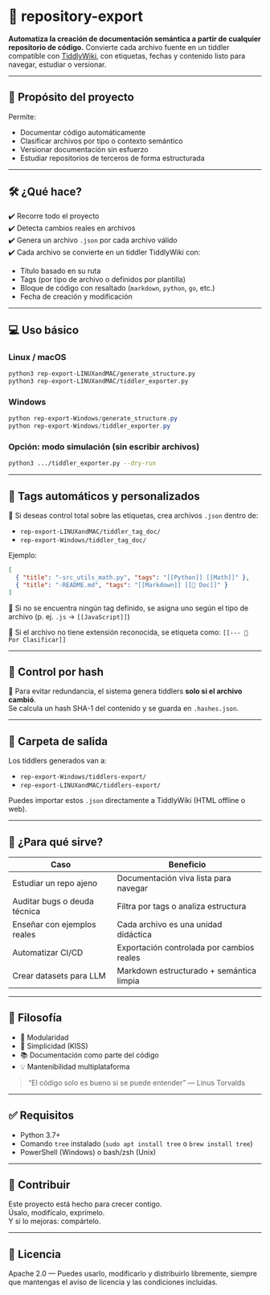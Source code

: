 # 🧠 repository-export

**Automatiza la creación de documentación semántica a partir de cualquier repositorio de código.**
Convierte cada archivo fuente en un tiddler compatible con [TiddlyWiki](https://tiddlywiki.com), con etiquetas, fechas y contenido listo para navegar, estudiar o versionar.

---

## 🎯 Propósito del proyecto

Permite:
- Documentar código automáticamente
- Clasificar archivos por tipo o contexto semántico
- Versionar documentación sin esfuerzo
- Estudiar repositorios de terceros de forma estructurada

---

## 🛠️ ¿Qué hace?

✔️ Recorre todo el proyecto<br>
✔️ Detecta cambios reales en archivos<br>
✔️ Genera un archivo `.json` por cada archivo válido<br>
✔️ Cada archivo se convierte en un tiddler TiddlyWiki con:
- Título basado en su ruta
- Tags (por tipo de archivo o definidos por plantilla)
- Bloque de código con resaltado (`markdown`, `python`, `go`, etc.)
- Fecha de creación y modificación

---

## 💻 Uso básico

### Linux / macOS
```bash
python3 rep-export-LINUXandMAC/generate_structure.py
python3 rep-export-LINUXandMAC/tiddler_exporter.py
```

### Windows
```powershell
python rep-export-Windows/generate_structure.py
python rep-export-Windows/tiddler_exporter.py
```

### Opción: modo simulación (sin escribir archivos)
```bash
python3 .../tiddler_exporter.py --dry-run
```

---

## 🧩 Tags automáticos y personalizados

📁 Si deseas control total sobre las etiquetas, crea archivos `.json` dentro de:
- `rep-export-LINUXandMAC/tiddler_tag_doc/`
- `rep-export-Windows/tiddler_tag_doc/`

Ejemplo:
```json
[
  { "title": "-src_utils_math.py", "tags": "[[Python]] [[Math]]" },
  { "title": "-README.md", "tags": "[[Markdown]] [[📘 Doc]]" }
]
```

🧠 Si no se encuentra ningún tag definido, se asigna uno según el tipo de archivo (p. ej. `.js` → `[[JavaScript]]`)

📌 Si el archivo no tiene extensión reconocida, se etiqueta como: `[[--- 🧬 Por Clasificar]]`

---

## 🧪 Control por hash

🔐 Para evitar redundancia, el sistema genera tiddlers **solo si el archivo cambió**.  
Se calcula un hash SHA-1 del contenido y se guarda en `.hashes.json`.

---

## 📂 Carpeta de salida

Los tiddlers generados van a:
- `rep-export-Windows/tiddlers-export/`
- `rep-export-LINUXandMAC/tiddlers-export/`

Puedes importar estos `.json` directamente a TiddlyWiki (HTML offline o web).

---

## 🧭 ¿Para qué sirve?

| Caso | Beneficio |
|------|-----------|
| Estudiar un repo ajeno | Documentación viva lista para navegar |
| Auditar bugs o deuda técnica | Filtra por tags o analiza estructura |
| Enseñar con ejemplos reales | Cada archivo es una unidad didáctica |
| Automatizar CI/CD | Exportación controlada por cambios reales |
| Crear datasets para LLM | Markdown estructurado + semántica limpia |

---

## 🔎 Filosofía

- 🧱 Modularidad
- 🧠 Simplicidad (KISS)
- 📚 Documentación como parte del código
- 💡 Mantenibilidad multiplataforma

> “El código solo es bueno si se puede entender” — Linus Torvalds

---

## ✅ Requisitos
- Python 3.7+
- Comando `tree` instalado (`sudo apt install tree` o `brew install tree`)
- PowerShell (Windows) o bash/zsh (Unix)

---

## 🚀 Contribuir
Este proyecto está hecho para crecer contigo.  
Úsalo, modifícalo, exprímelo.  
Y si lo mejoras: compártelo.

---

## 📄 Licencia
Apache 2.0 — Puedes usarlo, modificarlo y distribuirlo libremente, siempre que mantengas el aviso de licencia y las condiciones incluidas.
